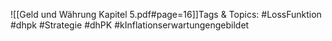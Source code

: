 
![[Geld und Währung Kapitel 5.pdf#page=16]]Tags & Topics:
   #LossFunktion
   #dhpk
   #Strategie
   #dhPK
   #kInflationserwartungengebildet